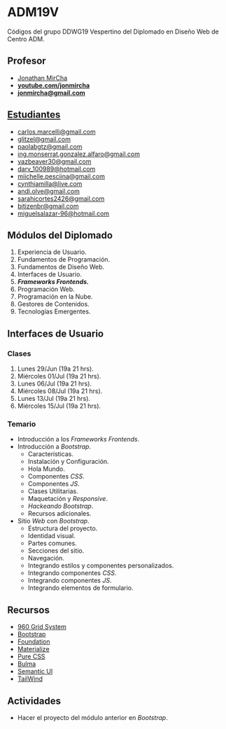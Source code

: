 # ADM19V

Códigos del grupo DDWG19 Vespertino del Diplomado en Diseño Web de Centro ADM.

## Profesor

- [Jonathan MirCha](http://jonmircha.com)
- **[youtube.com/jonmircha](https://youtube.com/jonmircha)**
- **[jonmircha@gmail.com](mailto:jonmircha@gmail.com)**

## [Estudiantes](https://docs.google.com/spreadsheets/d/1UVT7LANLAYIp6xbwN0SgeigaG9oaF0hsu4syfz6-jsk/edit#gid=1367906731)

- carlos.marcelli@gmail.com
- glitzel@gmail.com
- paolabgtz@gmail.com
- ing.monserrat.gonzalez.alfaro@gmail.com
- yazbeaver30@gmail.com
- darv_100989@hotmail.com
- miichelle.pesciina@gmail.com
- cynthiamilla@live.com
- andi.olve@gmail.com
- sarahicortes2426@gmail.com
- bitizenbr@gmail.com
- miguelsalazar-96@hotmail.com

## Módulos del Diplomado

1. Experiencia de Usuario.
1. Fundamentos de Programación.
1. Fundamentos de Diseño Web.
1. Interfaces de Usuario.
1. _**Frameworks Frontends.**_
1. Programación Web.
1. Programación en la Nube.
1. Gestores de Contenidos.
1. Tecnologías Emergentes.

## Interfaces de Usuario

### Clases

1. Lunes 29/Jun (19a 21 hrs).
1. Miércoles 01/Jul (19a 21 hrs).
1. Lunes 06/Jul (19a 21 hrs).
1. Miércoles 08/Jul (19a 21 hrs).
1. Lunes 13/Jul (19a 21 hrs).
1. Miércoles 15/Jul (19a 21 hrs).

### Temario

- Introducción a los _Frameworks Frontends_.
- Introducción a _Bootstrap_.
  - Características.
  - Instalación y Configuración.
  - Hola Mundo.
  - Componentes _CSS_.
  - Componentes _JS_.
  - Clases Utilitarias.
  - Maquetación y _Responsive_.
  - _Hackeando Bootstrap_.
  - Recursos adicionales.
- Sitio _Web_ con _Bootstrap_.
  - Estructura del proyecto.
  - Identidad visual.
  - Partes comunes.
  - Secciones del sitio.
  - Navegación.
  - Integrando estilos y componentes personalizados.
  - Integrando componentes _CSS_.
  - Integrando componentes _JS_.
  - Integrando elementos de formulario.

## Recursos

- [960 Grid System](https://960.gs/)
- [Bootstrap](https://getbootstrap.com/)
- [Foundation](https://get.foundation/index.html)
- [Materialize](https://materializecss.com/)
- [Pure CSS](https://purecss.io/)
- [Bulma](https://bulma.io/)
- [Semantic UI](https://semantic-ui.com/)
- [TailWind](https://tailwindcss.com/)

## Actividades

- Hacer el proyecto del módulo anterior en _Bootstrap_.
